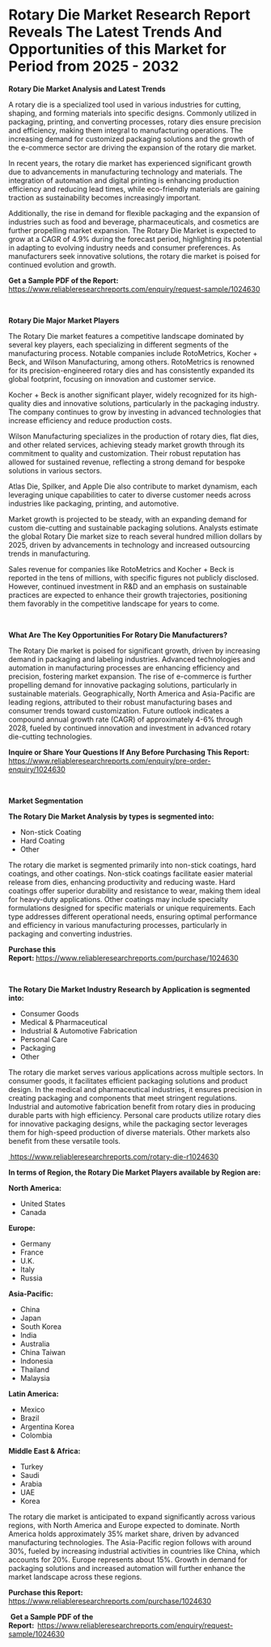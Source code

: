 <p><h1>Rotary Die Market Research Report Reveals The Latest Trends And Opportunities of this Market for Period from 2025 - 2032</h1></p><p><strong>Rotary Die Market Analysis and Latest Trends</strong></p>
<p><p>A rotary die is a specialized tool used in various industries for cutting, shaping, and forming materials into specific designs. Commonly utilized in packaging, printing, and converting processes, rotary dies ensure precision and efficiency, making them integral to manufacturing operations. The increasing demand for customized packaging solutions and the growth of the e-commerce sector are driving the expansion of the rotary die market.</p><p>In recent years, the rotary die market has experienced significant growth due to advancements in manufacturing technology and materials. The integration of automation and digital printing is enhancing production efficiency and reducing lead times, while eco-friendly materials are gaining traction as sustainability becomes increasingly important.</p><p>Additionally, the rise in demand for flexible packaging and the expansion of industries such as food and beverage, pharmaceuticals, and cosmetics are further propelling market expansion. The Rotary Die Market is expected to grow at a CAGR of 4.9% during the forecast period, highlighting its potential in adapting to evolving industry needs and consumer preferences. As manufacturers seek innovative solutions, the rotary die market is poised for continued evolution and growth.</p></p>
<p><strong>Get a Sample PDF of the Report:&nbsp;</strong> <a href="https://www.reliableresearchreports.com/enquiry/request-sample/1024630?utm_campaign=3066&utm_medium=2&utm_source=Github&utm_content=ia&utm_term=17042025&utm_id=rotary-die">https://www.reliableresearchreports.com/enquiry/request-sample/1024630</a></p>
<p>&nbsp;</p>
<p><strong>Rotary Die Major Market Players</strong></p>
<p><p>The Rotary Die market features a competitive landscape dominated by several key players, each specializing in different segments of the manufacturing process. Notable companies include RotoMetrics, Kocher + Beck, and Wilson Manufacturing, among others. RotoMetrics is renowned for its precision-engineered rotary dies and has consistently expanded its global footprint, focusing on innovation and customer service. </p><p>Kocher + Beck is another significant player, widely recognized for its high-quality dies and innovative solutions, particularly in the packaging industry. The company continues to grow by investing in advanced technologies that increase efficiency and reduce production costs.</p><p>Wilson Manufacturing specializes in the production of rotary dies, flat dies, and other related services, achieving steady market growth through its commitment to quality and customization. Their robust reputation has allowed for sustained revenue, reflecting a strong demand for bespoke solutions in various sectors.</p><p>Atlas Die, Spilker, and Apple Die also contribute to market dynamism, each leveraging unique capabilities to cater to diverse customer needs across industries like packaging, printing, and automotive.</p><p>Market growth is projected to be steady, with an expanding demand for custom die-cutting and sustainable packaging solutions. Analysts estimate the global Rotary Die market size to reach several hundred million dollars by 2025, driven by advancements in technology and increased outsourcing trends in manufacturing.</p><p>Sales revenue for companies like RotoMetrics and Kocher + Beck is reported in the tens of millions, with specific figures not publicly disclosed. However, continued investment in R&D and an emphasis on sustainable practices are expected to enhance their growth trajectories, positioning them favorably in the competitive landscape for years to come.</p></p>
<p>&nbsp;</p>
<p><strong>What Are The Key Opportunities For Rotary Die Manufacturers?</strong></p>
<p><p>The Rotary Die market is poised for significant growth, driven by increasing demand in packaging and labeling industries. Advanced technologies and automation in manufacturing processes are enhancing efficiency and precision, fostering market expansion. The rise of e-commerce is further propelling demand for innovative packaging solutions, particularly in sustainable materials. Geographically, North America and Asia-Pacific are leading regions, attributed to their robust manufacturing bases and consumer trends toward customization. Future outlook indicates a compound annual growth rate (CAGR) of approximately 4-6% through 2028, fueled by continued innovation and investment in advanced rotary die-cutting technologies.</p></p>
<p><strong>Inquire or Share Your Questions If Any Before Purchasing This Report:</strong> <a href="https://www.reliableresearchreports.com/enquiry/pre-order-enquiry/1024630?utm_campaign=3066&utm_medium=2&utm_source=Github&utm_content=ia&utm_term=17042025&utm_id=rotary-die">https://www.reliableresearchreports.com/enquiry/pre-order-enquiry/1024630</a></p>
<p>&nbsp;</p>
<p><strong>Market Segmentation</strong></p>
<p><strong>The Rotary Die Market Analysis by types is segmented into:</strong></p>
<p><ul><li>Non-stick Coating</li><li>Hard Coating</li><li>Other</li></ul></p>
<p><p>The rotary die market is segmented primarily into non-stick coatings, hard coatings, and other coatings. Non-stick coatings facilitate easier material release from dies, enhancing productivity and reducing waste. Hard coatings offer superior durability and resistance to wear, making them ideal for heavy-duty applications. Other coatings may include specialty formulations designed for specific materials or unique requirements. Each type addresses different operational needs, ensuring optimal performance and efficiency in various manufacturing processes, particularly in packaging and converting industries.</p></p>
<p><strong>Purchase this Report:&nbsp;</strong><a href="https://www.reliableresearchreports.com/purchase/1024630?utm_campaign=3066&utm_medium=2&utm_source=Github&utm_content=ia&utm_term=17042025&utm_id=rotary-die">https://www.reliableresearchreports.com/purchase/1024630</a></p>
<p>&nbsp;</p>
<p><strong>The Rotary Die Market Industry Research by Application is segmented into:</strong></p>
<p><ul><li>Consumer Goods</li><li>Medical & Pharmaceutical</li><li>Industrial & Automotive Fabrication</li><li>Personal Care</li><li>Packaging</li><li>Other</li></ul></p>
<p><p>The rotary die market serves various applications across multiple sectors. In consumer goods, it facilitates efficient packaging solutions and product design. In the medical and pharmaceutical industries, it ensures precision in creating packaging and components that meet stringent regulations. Industrial and automotive fabrication benefit from rotary dies in producing durable parts with high efficiency. Personal care products utilize rotary dies for innovative packaging designs, while the packaging sector leverages them for high-speed production of diverse materials. Other markets also benefit from these versatile tools.</p></p>
<p><a href="https://www.reliableresearchreports.com/rotary-die-r1024630?utm_campaign=3066&utm_medium=2&utm_source=Github&utm_content=ia&utm_term=17042025&utm_id=rotary-die">&nbsp;https://www.reliableresearchreports.com/rotary-die-r1024630</a></p>
<p><strong>In terms of Region, the Rotary Die Market Players available by Region are:</strong></p>
<p>
    <p> <strong> North America: </strong>
        <ul>
            <li>United States</li>
            <li>Canada</li>
        </ul>
        </p> 
    <p> <strong> Europe: </strong>
        <ul>
            <li>Germany</li>
            <li>France</li>
            <li>U.K.</li>
            <li>Italy</li>
            <li>Russia</li>
        </ul>
        </p> 
    <p> <strong> Asia-Pacific: </strong>
        <ul>
            <li>China</li>
            <li>Japan</li>
            <li>South Korea</li>
            <li>India</li>
            <li>Australia</li>
            <li>China Taiwan</li>
            <li>Indonesia</li>
            <li>Thailand</li>
            <li>Malaysia</li>
        </ul>
        </p> 
    <p> <strong> Latin America: </strong>
        <ul>
            <li>Mexico</li>
            <li>Brazil</li>
            <li>Argentina Korea</li>
            <li>Colombia</li>
        </ul>
        </p> 
    <p> <strong> Middle East & Africa: </strong>
        <ul>
            <li>Turkey</li>
            <li>Saudi</li>
            <li>Arabia</li>
            <li>UAE</li>
            <li>Korea</li>
        </ul>
    </p>
    </p>
<p><p>The rotary die market is anticipated to expand significantly across various regions, with North America and Europe expected to dominate. North America holds approximately 35% market share, driven by advanced manufacturing technologies. The Asia-Pacific region follows with around 30%, fueled by increasing industrial activities in countries like China, which accounts for 20%. Europe represents about 15%. Growth in demand for packaging solutions and increased automation will further enhance the market landscape across these regions.</p></p>
<p><strong>Purchase this Report: </strong><a href="https://www.reliableresearchreports.com/purchase/1024630?utm_campaign=3066&utm_medium=2&utm_source=Github&utm_content=ia&utm_term=17042025&utm_id=rotary-die">https://www.reliableresearchreports.com/purchase/1024630</a></p>
<p>&nbsp;<strong>Get a Sample PDF of the Report:&nbsp;&nbsp;</strong><a href="https://www.reliableresearchreports.com/enquiry/request-sample/1024630?utm_campaign=3066&utm_medium=2&utm_source=Github&utm_content=ia&utm_term=17042025&utm_id=rotary-die">https://www.reliableresearchreports.com/enquiry/request-sample/1024630</a></p>
<p><strong></strong></p>
<p><p></p><p></p><p></p></p>